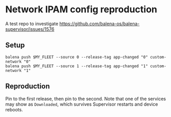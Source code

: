 # Network IPAM config reproduction

A test repo to investigate https://github.com/balena-os/balena-supervisor/issues/1576

## Setup
```
balena push $MY_FLEET --source 0 --release-tag app-changed "0" custom-network "0"
balena push $MY_FLEET --source 1 --release-tag app-changed "1" custom-network "1"
```

## Reproduction
Pin to the first release, then pin to the second. Note that one of the services may show as `Downloaded`, which survives Supervisor restarts and device reboots.
